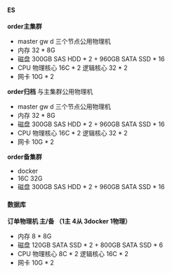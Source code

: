 #### ES

**order主集群**

* master gw d 三个节点公用物理机
* 内存 32 * 8G
* 磁盘 300GB SAS HDD * 2 + 960GB SATA SSD * 16
* CPU  物理核心 16C * 2 逻辑核心 32 * 2
* 网卡 10G * 2

**order归档** 与主集群公用物理机

* master gw d 三个节点公用物理机
* 内存 32 * 8G
* 磁盘 300GB SAS HDD * 2 + 960GB SATA SSD * 16
* CPU  物理核心 16C * 2 逻辑核心 32 * 2
* 网卡 10G * 2

**order备集群**

* docker
* 16C 32G
* 磁盘 300GB SAS HDD * 2 + 960GB SATA SSD * 16

#### 数据库

**订单物理机 主/备 （1主 4从 3docker 1物理）**

* 内存 8 * 8G
* 磁盘 120GB SATA SSD * 2 + 800GB SATA SSD * 6
* CPU  物理核心 8C * 2 逻辑核心 16C * 2
* 网卡 10G * 2
